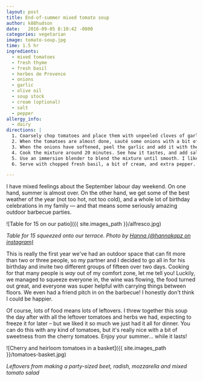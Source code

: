 ```yaml
---
layout: post
title: End-of-summer mixed tomato soup
author: k88hudson
date:   2016-09-05 8:10:42 -0800
categories: vegetarian
image: tomato-soup.jpg
time: 1.5 hr
ingredients:
  - mixed tomatoes
  - fresh thyme
  - fresh basil
  - herbes de Provence
  - onions
  - garlic
  - olive oil
  - soup stock
  - cream (optional)
  - salt
  - pepper
allergy_info:
  - dairy
directions: |
  1. Coarsely chop tomatoes and place them with unpeeled cloves of garlic on a cookie sheet. Drizzle with a bit of olive oil and bake at 350F/180C for about an hour.
  2. When the tomatoes are almost done, sauté some onions with a bit of olive oil and herbes de Provence in a large pot.
  3. When the onions have softened, peel the garlic and add it with the tomatoes to the pot. Add fresh thyme and  stock.
  4. Cook the mixture around 20 minutes. See how it tastes, and add salt and pepper to taste.
  5. Use an immersion blender to blend the mixture until smooth. I like to leave it a bit chunky, but you can strain it if you like.
  6. Serve with chopped fresh basil, a bit of cream, and extra pepper.

---
```


I have mixed feelings about the September labour day weekend. On one hand, summer is almost over. On the other hand, we get some of the best weather of the year (not too hot, not too cold), and a whole lot of birthday celebrations in my family — and that means some seriously amazing outdoor barbecue parties.

![Table for 15 on our patio]({{ site.images_path }}/alfresco.jpg)

*Table for 15 squeezed onto our terrace. Photo by [Hanna (@hannakapz on instagram)](https://www.instagram.com/hannakapz/)*

This is really the first year we've had an outdoor space that can fit more than two or three people, so my partner and I decided to go all in for his birthday and invite two different groups of fifteen over two days. Cooking for that many people is *way* out of my comfort zone, let me tell you! Luckily, we managed to squeeze everyone in, the wine was flowing, the food turned out great, and everyone was super helpful with carrying things between floors. We even had a friend pitch in on the barbecue! I honestly don't think I could be happier.

Of course, lots of food means lots of leftovers. I threw together this soup the day after with all the leftover tomatoes and herbs we had, expecting to freeze it for later – but we liked it so much we just had it all for dinner. You can do this with any kind of tomatoes, but it's really nice with a bit of sweetness from the cherry tomatoes. Enjoy your summer... while it lasts!

![Cherry and heirloom tomatoes in a basket]({{ site.images_path }}/tomatoes-basket.jpg)

*Leftovers from making a party-sized beet, radish, mozzarella and mixed tomato salad*
